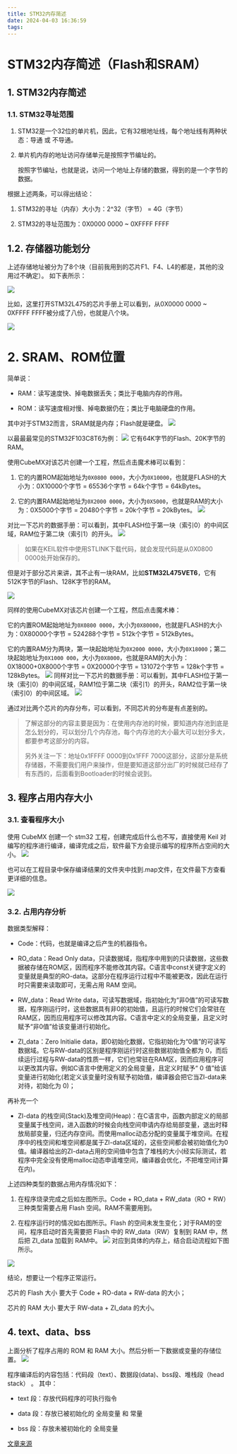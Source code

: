 ```yaml
---
title: STM32内存简述
date: 2024-04-03 16:36:59
tags:
---
```


# STM32内存简述（Flash和SRAM）

## 1. STM32内存简述
### 1.1. STM32寻址范围
1. STM32是一个32位的单片机，因此，它有32根地址线，每个地址线有两种状态：导通 或 不导通。

2. 单片机内存的地址访问存储单元是按照字节编址的。

    按照字节编址，也就是说，访问一个地址上存储的数据，得到的是一个字节的数据。

根据上述两条，可以得出结论：

1. STM32的寻址（内存）大小为：2^32（字节） = 4G（字节）

2. STM32的寻址范围为：0X0000 0000 ~ 0XFFFF FFFF

## 1.2. 存储器功能划分
上述存储地址被分为了8个块（目前我用到的芯片F1、F4、L4的都是，其他的没用过不确定）。
如下表所示：

![](1.png)


比如，这里打开STM32L475的芯片手册上可以看到，从0X0000 0000 ~ 0XFFFF FFFF被分成了八份，也就是八个块。

![](./a836f07702ee116a356dea6bf8a17669.png)


# 2. SRAM、ROM位置
简单说：

- RAM：读写速度快、掉电数据丢失；类比于电脑内存的作用。

- ROM：读写速度相对慢、掉电数据仍在；类比于电脑硬盘的作用。

其中对于STM32而言，SRAM就是内存；Flash就是硬盘。
![](./3)


以最最最常见的STM32F103C8T6为例：
![](./4)
它有64K字节的Flash、20K字节的RAM。

使用CubeMX对该芯片创建一个工程，然后点击魔术棒可以看到：

1. 它的内置ROM起始地址为`0X0800 0000`，大小为`0X10000`，也就是FLASH的大小为：0X10000个字节 = 65536个字节 = 64k个字节 = 64kBytes。

2. 它的内置RAM起始地址为`0X2000 0000`，大小为`0X5000`，也就是RAM的大小为：0X5000个字节 = 20480个字节 = 20k个字节 = 20kBytes。
![](./5)


对比一下芯片的数据手册：可以看到，其中FLASH位于第一块（索引0）的中间区域，RAM位于第二块（索引1）的开头。
![](./6)


> 如果在KEIL软件中使用STLINK下载代码，就会发现代码是从0X0800 0000处开始保存的。

但是对于部分芯片来讲，其不止有一块RAM，比如**STM32L475VET6**，它有512K字节的Flash、128K字节的RAM。

![](./7)


同样的使用CubeMX对该芯片创建一个工程，然后点击魔术棒：

它的内置ROM起始地址为`0X0800 0000`，大小为`0X80000`，也就是FLASH的大小为：0X80000个字节 = 524288个字节 = 512k个字节 = 512kBytes。

它的内置RAM分为两块，第一块起始地址为`0X2000 0000`，大小为`0X18000`；第二块起始地址为`0X1000 000`，大小为`0X8000`，也就是RAM的大小为：0X18000+0X8000个字节 = 0X20000个字节 = 131072个字节 = 128k个字节 = 128kBytes。
![](./8)
同样对比一下芯片的数据手册：可以看到，其中FLASH位于第一块（索引0）的中间区域，RAM1位于第二块（索引1）的开头，RAM2位于第一块（索引0）的中间区域。
![](./9)



通过对比两个芯片的内存分布，可以看到，不同芯片的分布是有点差别的。

> 了解这部分的内容主要是因为：在使用内存池的时候，要知道内存池到底是怎么划分的，可以划分几个内存池，每个内存池的大小最大可以划分多大，都要参考这部分的内容。
> 
>  
> 另外关注一下：地址0x1FFFF 0000到0x1FFF 7000这部分，这部分是系统存储器，不需要我们用户来操作，但是要知道这部分出厂的时候就已经存了有东西的，后面看到Bootloader的时候会说到。



## 3. 程序占用内存大小
### 3.1. 查看程序大小
使用 CubeMX 创建一个 stm32 工程，创建完成后什么也不写，直接使用 Keil 对编写的程序进行编译，编译完成之后，软件最下方会提示编写的程序所占空间的大小。
![](./10)

也可以在工程目录中保存编译结果的文件夹中找到.map文件，在文件最下方查看更详细的信息。

![](./11)

### 3.2. 占用内存分析
数据类型解释：

- Code：代码，也就是编译之后产生的机器指令。

- RO_data：Read Only data，只读数据域，指程序中用到的只读数据，这些数据被存储在ROM区，因而程序不能修改其内容。C语言中const关键字定义的变量就是典型的RO-data。这部分在程序运行过程中不能被更改，因此在运行时只需要来读取即可，无需占用 RAM 空间。

- RW_data：Read Write data，可读写数据域，指初始化为“非0值”的可读写数据，程序刚运行时，这些数据具有非0的初始值，且运行的时候它们会常驻在RAM区，因而应用程序可以修改其内容。C语言中定义的全局变量，且定义时赋予“非0值”给该变量进行初始化。

- ZI_data：Zero Initialie data，即0初始化数据，它指初始化为“0值”的可读写数据域。它与RW-data的区别是程序刚运行时这些数据初始值全都为 0，而后续运行过程与RW-data的性质一样，它们也常驻在RAM区，因而应用程序可以更改其内容。例如C语言中使用定义的全局变量，且定义时赋予“ 0 值”给该变量进行初始化(若定义该变量时没有赋予初始值，编译器会把它当ZI-data来对待，初始化为 0)；



再补充一个

- ZI-data 的栈空间(Stack)及堆空间(Heap)：在C语言中，函数内部定义的局部变量属于栈空间，进入函数的时候会向栈空间申请内存给局部变量，退出时释放局部变量，归还内存空间。而使用malloc动态分配的变量属于堆空间。在程序中的栈空间和堆空间都是属于ZI-data区域的，这些空间都会被初始值化为0值。编译器给出的ZI-data占用的空间值中包含了堆栈的大小(经实际测试，若程序中完全没有使用malloc动态申请堆空间，编译器会优化，不把堆空间计算在内)。


上述四种类型的数据占用内存情况如下：

1. 在程序烧录完成之后如左图所示。Code + RO_data + RW_data（RO + RW）三种类型需要占用 Flash 空间。RAM不需要用到。

2. 在程序运行时的情况如右图所示。Flash 的空间未发生变化；对于RAM的空间，程序启动时首先需要把 Flash 中的 RW_data（RW）复制到 RAM 中，然后把 ZI_data 加载到 RAM中。
![](./12)
对应到具体的内存上，结合启动流程如下图所示。

![](./13)

结论，想要让一个程序正常运行。

芯片的 Flash 大小 要大于 Code + RO-data + RW-data 的大小；

芯片的 RAM 大小 要大于 RW-data + ZI_data 的大小。

## 4. text、data、bss
上面分析了程序占用的 ROM 和 RAM 大小。然后分析一下数据或变量的存储位置。
![](./14)

程序编译后的内容包括：代码段（text）、数据段(data)、bss段、堆栈段（head stack） 。
其中：

- text 段：存放代码程序的可执行指令

- data 段：存放已被初始化的 全局变量 和 常量

- bss 段：存放未被初始化的 全局变量



[文章来源](https://blog.csdn.net/weixin_46253745/article/details/130032941)

